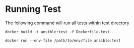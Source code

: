 # Running Test

The following command will run all tests within test directory

```
docker build -t ansible:test -f Dockerfile.test .

docker run --env-file /path/to/env/file ansible:test
```